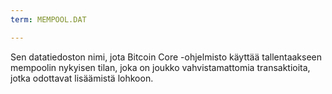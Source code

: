 ```yaml
---
term: MEMPOOL.DAT

---
```

Sen datatiedoston nimi, jota Bitcoin Core -ohjelmisto käyttää tallentaakseen mempoolin nykyisen tilan, joka on joukko vahvistamattomia transaktioita, jotka odottavat lisäämistä lohkoon.
